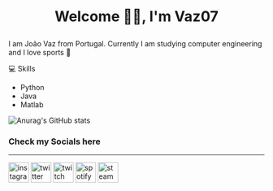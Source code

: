 # <p align=center> Welcome 👋🏼, I'm Vaz07 </p>

I am João Vaz from Portugal. Currently I am studying computer engineering and I love sports 🏀

💻 Skills
* Python
* Java
* Matlab

![Anurag's GitHub stats](https://github-readme-stats.vercel.app/api?username=&show_icons=true&theme=dark)

### **Check my Socials here**

---

 [<img src='https://cdn.jsdelivr.net/npm/simple-icons@3.0.1/icons/instagram.svg' alt='instagram' height='40'>](https://www.instagram.com/jvaz010/?hl=pt)
 [<img src='https://cdn.jsdelivr.net/npm/simple-icons@3.0.1/icons/twitter.svg' alt='twitter' height='40'>](https://twitter.com/Jvaz010)
  [<img src='https://cdn.jsdelivr.net/npm/simple-icons@3.0.1/icons/twitch.svg' alt='twitch' height='40'>](https://www.twitch.tv/vaz010)
  [<img src='https://cdn.jsdelivr.net/npm/simple-icons@3.0.1/icons/spotify.svg' alt='spotify' height='40'>](https://open.spotify.com/user/21mbufsyjhclyqebmrtfxljdq)
  [<img src='https://cdn.jsdelivr.net/npm/simple-icons@3.0.1/icons/steam.svg' alt='steam' height='40'>](https://steamcommunity.com/profiles/76561198263199752/)  
  

